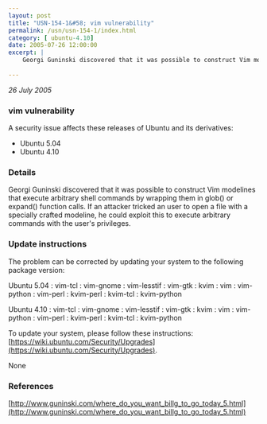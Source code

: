 ```yaml
---
layout: post
title: "USN-154-1&#58; vim vulnerability"
permalink: /usn/usn-154-1/index.html
category: [ ubuntu-4.10]
date: 2005-07-26 12:00:00
excerpt: |
    Georgi Guninski discovered that it was possible to construct Vim modelines that execute arbitrary shell commands by wrapping them in glob() or expand() function calls. If an attacker tricked an user to open a file with a specially crafted modeline, he could exploit this to execute arbitrary commands with the user&#39;s privileges.
    
--- 
```

 
 

*26 July 2005*

### vim vulnerability

A security issue affects these releases of Ubuntu and its derivatives:

* Ubuntu 5.04
* Ubuntu 4.10

### Details

Georgi Guninski discovered that it was possible to construct Vim modelines that execute arbitrary shell commands by wrapping them in glob() or expand() function calls. If an attacker tricked an user to open a file with a specially crafted modeline, he could exploit this to execute arbitrary commands with the user&#39;s privileges.

### Update instructions

The problem can be corrected by updating your system to the following package version:

Ubuntu 5.04
 : vim-tcl 
 : vim-gnome 
 : vim-lesstif 
 : vim-gtk 
 : kvim 
 : vim 
 : vim-python 
 : vim-perl 
 : kvim-perl 
 : kvim-tcl 
 : kvim-python 

Ubuntu 4.10
 : vim-tcl 
 : vim-gnome 
 : vim-lesstif 
 : vim-gtk 
 : kvim 
 : vim 
 : vim-python 
 : vim-perl 
 : kvim-perl 
 : kvim-tcl 
 : kvim-python 

To update your system, please follow these instructions: [https://wiki.ubuntu.com/Security/Upgrades](https://wiki.ubuntu.com/Security/Upgrades).

None

### References

 
 [http://www.guninski.com/where_do_you_want_billg_to_go_today_5.html](http://www.guninski.com/where_do_you_want_billg_to_go_today_5.html)
 

